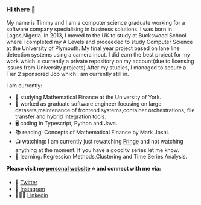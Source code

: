 ### Hi there 👋


My name is Timmy and I am a computer science graduate working for a software company specialising in business solutions. I was born in Lagos,Nigeria. In 2013, I moved to the UK to study at Buckswood School where i completed my A Levels and proceeded to study Computer Science at the University of Plymouth. My final year project based on lane line detection systems using a camera input. I did earn the best project for my work which is currently a private repository on my account(due to licensing issues from University projects).After my studies, I managed to secure a Tier 2 sponsored Job which i am currently still in.

I am currently:


- 📖 studying Mathematical Finance at the University of York.
- 🔭 worked as graduate software engineer focusing on large datasets,maintenance of frontend systems,container orchestrations, file transfer and hybrid integration tools.
- 🖥 coding in Typescript, Python and Java.
- 📚 reading: Concepts of Mathematical Finance by Mark Joshi.
- 📺 watching: I am currently just rewatching [Fringe](https://en.wikipedia.org/wiki/Fringe_(TV_series)) and not watching anything at the moment. If you have a good tv series let me know. 
- 🌱 learning: Regression Methods,Clustering and Time Series Analysis.

**Please visit my [personal website](https://timmyajibode.dev/) ⭐ and connect with me via:**

- 🦜 [Twitter](https://twitter.com/timmy_aji)
- 📸 [Instagram](https://www.instagram.com/timmyacy)
- 👩🏽‍💼 [Linkedin](https://uk.linkedin.com/in/oluwatimilehin-timmy-ajibode-787637193)
<!--
**timmyacy/timmyacy** is a ✨ _special_ ✨ repository because its `README.md` (this file) appears on your GitHub profile.

Here are some ideas to get you started:

- 🔭 I’m currently working on ...
- 🌱 I’m currently learning ...
- 👯 I’m looking to collaborate on ...
- 🤔 I’m looking for help with ...
- 💬 Ask me about ...
- 📫 How to reach me: ...
- 😄 Pronouns: ...
- ⚡ Fun fact: ...
-->
